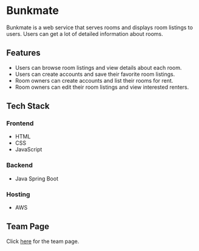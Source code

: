 # Bunkmate

Bunkmate is a web service that serves rooms and displays room listings to users. Users can get a lot of detailed information about rooms.

## Features

- Users can browse room listings and view details about each room.
- Users can create accounts and save their favorite room listings.
- Room owners can create accounts and list their rooms for rent.
- Room owners can edit their room listings and view interested renters.

## Tech Stack
### Frontend
- HTML
- CSS
- JavaScript

### Backend
- Java Spring Boot

### Hosting
- AWS

## Team Page
Click [here](http://cs480-projects.github.io/teams-spring2023/Vector-ious/index.html) for the team page.
